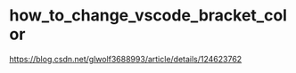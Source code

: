 # how_to_change_vscode_bracket_color

https://blog.csdn.net/glwolf3688993/article/details/124623762
